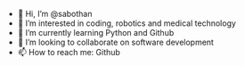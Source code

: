 - 👋 Hi, I’m @sabothan
- 👀 I’m interested in coding, robotics and medical technology
- 🌱 I’m currently learning Python and Github
- 💞️ I’m looking to collaborate on software development
- 📫 How to reach me: Github

<!---
sabothan/sabothan is a ✨ special ✨ repository because its `README.md` (this file) appears on your GitHub profile.
You can click the Preview link to take a look at your changes.
--->
